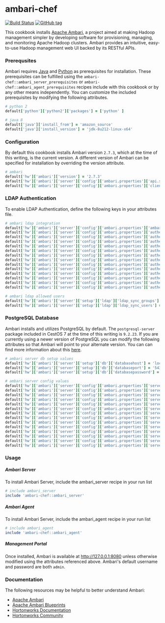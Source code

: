# ambari-chef

[![Build Status](https://travis-ci.org/hansohn/ambari-chef.svg?branch=master)](https://travis-ci.org/hansohn/ambari-chef) [![GitHub tag](https://img.shields.io/github/tag/hansohn/ambari-chef.svg)](https://github.com/hansohn/ambari-chef)

This cookbook installs [Apache Ambari](https://ambari.apache.org/), a project aimed at making Hadoop management simpler by developing software for provisioning, managing, and monitoring Apache Hadoop clusters. Ambari provides an intuitive, easy-to-use Hadoop management web UI backed by its RESTful APIs.

### Prerequsites

Ambari requires [Java](http://www.oracle.com/technetwork/java/javase/downloads/index.html) and [Python](https://www.python.org/) as prerequisites for installation. These prerequisites can be fulfilled using the `ambari-chef::ambari_server_prerequisites` or `ambari-chef::ambari_agent_prerequisites` recipes include with this cookbook or by any other means independently. You can customize the included prerequisites by modifying the following attributes.

```ruby
# python 2
default['python']['python2']['packages'] = ['python' ]

# java 8
default['java']['install_from'] = 'amazon_source'
default['java']['install_version'] = 'jdk-8u212-linux-x64'
```

### Configuration

By default this cookbook installs Ambari version ```2.7.3```, which at the time of this writing, is the current version. A different version of Ambari can be specified for installation by overriding the version attribute.

```ruby
# ambari
default['hw']['ambari']['version'] = '2.7.3'
default['hw']['ambari']['server']['config']['ambari.properties']['api.ssl'] = 'false'
default['hw']['ambari']['server']['config']['ambari.properties']['client.api.port'] = '8080'
```

### LDAP Authentication

To enable LDAP Authentication, define the following keys in your attributes file.

```ruby
# ambari ldap integration
default['hw']['ambari']['server']['config']['ambari.properties']['ambari.ldap.isConfigured'] = 'false'
default['hw']['ambari']['server']['config']['ambari.properties']['authentication.ldap.baseDn'] = 'dc=prd,dc=domain,dc=local'
default['hw']['ambari']['server']['config']['ambari.properties']['authentication.ldap.managerDn'] = 'uid=manager,cn=users,cn=accounts,dc=prd,dc=domain,dc=local'
default['hw']['ambari']['server']['config']['ambari.properties']['authentication.ldap.primaryUrl'] = 'ldap-server-01.prd.domain.local:636'
default['hw']['ambari']['server']['config']['ambari.properties']['authentication.ldap.bindAnonymously'] = 'false'
default['hw']['ambari']['server']['config']['ambari.properties']['authentication.ldap.dnAttribute'] = 'dn'
default['hw']['ambari']['server']['config']['ambari.properties']['authentication.ldap.groupMembershipAttr'] = 'memberUid'
default['hw']['ambari']['server']['config']['ambari.properties']['authentication.ldap.groupNamingAttr'] = 'cn'
default['hw']['ambari']['server']['config']['ambari.properties']['authentication.ldap.groupObjectClass'] = 'posixgroup'
default['hw']['ambari']['server']['config']['ambari.properties']['authentication.ldap.managerPassword'] = '/etc/ambari-server/conf/ldap-password.dat'
default['hw']['ambari']['server']['config']['ambari.properties']['authentication.ldap.referral'] = 'follow'
default['hw']['ambari']['server']['config']['ambari.properties']['authentication.ldap.usernameAttribute'] = 'uid'
default['hw']['ambari']['server']['config']['ambari.properties']['authentication.ldap.userObjectClass'] = 'person'
default['hw']['ambari']['server']['config']['ambari.properties']['authentication.ldap.useSSL'] = 'true'

# ambari ldap allowed users
default['hw']['ambari']['server']['setup']['ldap']['ldap_sync_groups'] = ['prd_user_group']
default['hw']['ambari']['server']['setup']['ldap']['ldap_sync_users'] = ['prd_user']
```

### PostgreSQL Database

Ambari installs and utilizes PostgreSQL by default. The `postgresql-server` package included in CestOS 7 at the time of this writing is `9.2.23`. If you are currently using a newer version of PostgreSQL you can modify the following attributes so that Ambari will point to your alternate version. You can can find more information about this [here](https://docs.hortonworks.com/HDPDocuments/Ambari-2.6.2.2/bk_ambari-administration/content/using_ambari_with_postgresql.html).

```ruby
# ambari server db setup values
default['hw']['ambari']['server']['setup']['db']['databasehost'] = 'localhost'
default['hw']['ambari']['server']['setup']['db']['databaseport'] = '5432'
default['hw']['ambari']['server']['setup']['db']['databasepassword'] = 'bigdata'

# ambari server config values
default['hw']['ambari']['server']['config']['ambari.properties']['server.jdbc.connection-pool'] = 'internal'
default['hw']['ambari']['server']['config']['ambari.properties']['server.jdbc.database_name'] = 'ambari'
default['hw']['ambari']['server']['config']['ambari.properties']['server.jdbc.database'] = 'postgres'
default['hw']['ambari']['server']['config']['ambari.properties']['server.jdbc.driver'] = 'org.postgresql.Driver'
default['hw']['ambari']['server']['config']['ambari.properties']['server.jdbc.hostname'] = 'localhost'
default['hw']['ambari']['server']['config']['ambari.properties']['server.jdbc.port'] = 5432
default['hw']['ambari']['server']['config']['ambari.properties']['server.jdbc.postgres.schema'] = 'ambari'
default['hw']['ambari']['server']['config']['ambari.properties']['server.jdbc.rca.driver'] = 'org.postgresql.Driver'
default['hw']['ambari']['server']['config']['ambari.properties']['server.jdbc.rca.url'] = 'jdbc:postgresql://localhost:5432/ambari'
default['hw']['ambari']['server']['config']['ambari.properties']['server.jdbc.rca.user.name'] = 'ambari'
default['hw']['ambari']['server']['config']['ambari.properties']['server.jdbc.rca.user.passwd'] = '/etc/ambari-server/conf/password.dat'
default['hw']['ambari']['server']['config']['ambari.properties']['server.jdbc.url'] = 'jdbc:postgresql://localhost:5432/ambari'
default['hw']['ambari']['server']['config']['ambari.properties']['server.jdbc.user.name'] = 'ambari'
default['hw']['ambari']['server']['config']['ambari.properties']['server.jdbc.user.passwd'] = '/etc/ambari-server/conf/password.dat'
```

### Usage

##### Ambari Server

To install Ambari Server, include the ambari_server recipe in your run list

```ruby
# include ambari_server
include 'ambari-chef::ambari_server'
```

##### Ambari Agent

To install Ambari Server, include the ambari_agent recipe in your run list

```ruby
# include ambari_agent
include 'ambari-chef::ambari_agent'
```

##### Management Portal

Once installed, Ambari is available at http://127.0.0.1:8080 unless otherwise modified using the attributes referenced above. Ambari's default username and password are both `admin`.

### Documentation

The following resources may be helpful to better understand Ambari:

- [Apache Ambari](https://ambari.apache.org/)
- [Apache Ambari Blueprints](https://cwiki.apache.org/confluence/display/AMBARI/Blueprints)
- [Hortonworks Documentation](https://docs.hortonworks.com/index.html)
- [Hortonworks Community](https://community.hortonworks.com/answers/index.html)
